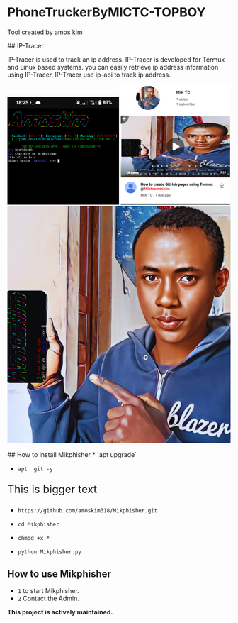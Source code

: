 # PhoneTruckerByMICTC-TOPBOY
<p> Tool created by amos kim</p>
## IP-Tracer

IP-Tracer is used to track an ip address. IP-Tracer is developed for Termux and Linux based systems. you can easily retrieve ip address information using IP-Tracer. IP-Tracer use ip-api to track ip address.

<p align="">
<img " width="50%" src="/src/img1.png"/>
  <img " width="49%" src=/src/img2.png/>
  <img width="100%" height="30%" src="/src/img3.png">
</p>
## How to install Mikphisher
*  `apt upgrade`


*   `apt  git -y`

   <p style="font-size:24px;">This is bigger text</p>



* `https://github.com/amoskim318/Mikphisher.git`



* `cd Mikphisher`

  

* `chmod +x *`

  

* `python Mikphisher.py` 


## How to use Mikphisher

* `1` to start Mikphisher.
* `2` Contact the Admin.


**This project is  actively maintained.**
